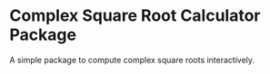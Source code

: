 # Complex Square Root Calculator Package

A simple package to compute complex square roots interactively.
